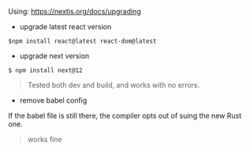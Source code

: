 Using: https://nextjs.org/docs/upgrading

- upgrade latest react version

`$npm install react@latest react-dom@latest`

- upgrade next version

`$ npm install next@12`

> Tested both dev and build, and works with no errors.

- remove babel config

If the babel file is still there, the compiler opts out of suing the new Rust one.

> works fine
